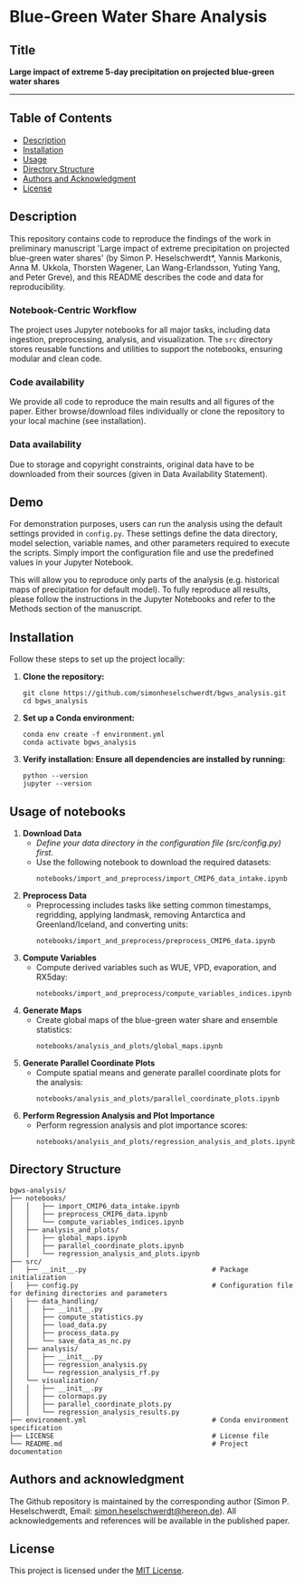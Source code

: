 # **Blue-Green Water Share Analysis**

## **Title**
**Large impact of extreme 5-day precipitation on projected blue-green water shares**

---

## Table of Contents

- [Description](#description)
- [Installation](#installation)
- [Usage](#usage)
- [Directory Structure](#directory-structure)
- [Authors and Acknowledgment](#authors-and-acknowledgment)
- [License](#license)

## Description
This repository contains code to reproduce the findings of the work in preliminary manuscript 'Large impact of extreme precipitation on projected blue-green water shares' (by Simon P. Heselschwerdt*, Yannis Markonis, Anna M. Ukkola, Thorsten Wagener, Lan Wang-Erlandsson, Yuting Yang, and Peter Greve), and this README describes the code and data for reproducibility.

### **Notebook-Centric Workflow**
The project uses Jupyter notebooks for all major tasks, including data ingestion, preprocessing, analysis, and visualization. The `src` directory stores reusable functions and utilities to support the notebooks, ensuring modular and clean code.

### **Code availability**
We provide all code to reproduce the main results and all figures of the paper. Either browse/download files individually or clone the repository to your local machine (see installation). 

### **Data availability** 
Due to storage and copyright constraints, original data have to be downloaded from their sources (given in Data Availability Statement).

## **Demo**  
For demonstration purposes, users can run the analysis using the default settings provided in `config.py`. These settings define the data directory, model selection, variable names, and other parameters required to execute the scripts. Simply import the configuration file and use the predefined values in your Jupyter Notebook.  

This will allow you to reproduce only parts of the analysis (e.g. historical maps of precipitation for default model). To fully reproduce all results, please follow the instructions in the Jupyter Notebooks and refer to the Methods section of the manuscript.  

## Installation

Follow these steps to set up the project locally:

1. **Clone the repository:**
   ```plaintext
   git clone https://github.com/simonheselschwerdt/bgws_analysis.git
   cd bgws_analysis
   ```
2. **Set up a Conda environment:**
   ```plaintext
   conda env create -f environment.yml
   conda activate bgws_analysis
   ```
3. **Verify installation: Ensure all dependencies are installed by running:**
   ```plaintext
   python --version
   jupyter --version
   ```
## Usage of notebooks

1. **Download Data**
   - *Define your data directory in the configuration file (src/config.py) first.*
   - Use the following notebook to download the required datasets:
     ```plaintext
     notebooks/import_and_preprocess/import_CMIP6_data_intake.ipynb
     ```
3. **Preprocess Data**
   - Preprocessing includes tasks like setting common timestamps, regridding, applying landmask, removing Antarctica and Greenland/Iceland, and converting units:
     ```plaintext
     notebooks/import_and_preprocess/preprocess_CMIP6_data.ipynb
     ```
4. **Compute Variables**
   - Compute derived variables such as WUE, VPD, evaporation, and RX5day:
     ```plaintext
     notebooks/import_and_preprocess/compute_variables_indices.ipynb
     ```
5. **Generate Maps**
   - Create global maps of the blue-green water share and ensemble statistics:
     ```plaintext 
     notebooks/analysis_and_plots/global_maps.ipynb
     ```
6. **Generate Parallel Coordinate Plots**
   - Compute spatial means and generate parallel coordinate plots for the analysis:
     ```plaintext
     notebooks/analysis_and_plots/parallel_coordinate_plots.ipynb
     ```
8. **Perform Regression Analysis and Plot Importance**
   - Perform regression analysis and plot importance scores:
     ```plaintext
     notebooks/analysis_and_plots/regression_analysis_and_plots.ipynb
     ```

## Directory Structure

```plaintext
bgws-analysis/
├── notebooks/                                      
│   │   ├── import_CMIP6_data_intake.ipynb            
│   │   ├── preprocess_CMIP6_data.ipynb
│   │   └── compute_variables_indices.ipynb
│   ├── analysis_and_plots/     
│   │   ├── global_maps.ipynb
│   │   ├── parallel_coordinate_plots.ipynb
│   │   └── regression_analysis_and_plots.ipynb
├── src/                                            
│   ├── __init__.py                               # Package initialization
│   ├── config.py                                 # Configuration file for defining directories and parameters
│   ├── data_handling/
│   │   ├── __init__.py 
│   │   ├── compute_statistics.py        
│   │   ├── load_data.py
│   │   ├── process_data.py
│   │   └── save_data_as_nc.py
│   ├── analysis/        
│   │   ├── __init__.py 
│   │   ├── regression_analysis.py
│   │   └── regression_analysis_rf.py
│   └── visualization/ 
│   │   ├── __init__.py 
│   │   ├── colormaps.py        
│   │   ├── parallel_coordinate_plots.py
│   │   └── regression_analysis_results.py
├── environment.yml                               # Conda environment specification
├── LICENSE                                       # License file
└── README.md                                     # Project documentation
```            

## Authors and acknowledgment
The Github repository is maintained by the corresponding author (Simon P. Heselschwerdt, Email: [simon.heselschwerdt@hereon.de](mailto:simon.heselschwerdt@hereon.de)). 
All acknowledgements and references will be available in the published paper.

## License
This project is licensed under the [MIT License](LICENSE).
